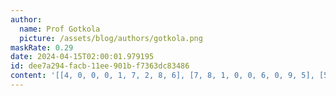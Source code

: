 ```yaml
---
author:
  name: Prof Gotkola
  picture: /assets/blog/authors/gotkola.png
maskRate: 0.29
date: 2024-04-15T02:00:01.979195
id: dee7a294-facb-11ee-901b-f7363dc83486
content: '[[4, 0, 0, 0, 1, 7, 2, 8, 6], [7, 8, 1, 0, 0, 6, 0, 9, 5], [5, 0, 2, 8, 4, 9, 1, 3, 7], [9, 7, 4, 6, 8, 0, 0, 2, 3], [3, 0, 8, 7, 0, 0, 0, 4, 1], [1, 2, 6, 0, 0, 4, 9, 7, 8], [8, 9, 5, 0, 2, 3, 0, 6, 0], [2, 0, 0, 4, 6, 8, 3, 0, 9], [6, 4, 3, 9, 0, 5, 0, 1, 2]]'
---
```

